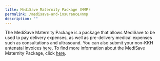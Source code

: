 ```yaml
---
title: MediSave Maternity Package (MMP)
permalink: /medisave-and-insurance/mmp
description: ""
---
```

The MediSave Maternity Package is a package that allows MediSave to be used to pay delivery expenses, as well as pre-delivery medical expenses such as consultations and ultrasound. You can also submit your non-KKH antenatal invoices [here](https://form.gov.sg/5f5eecf5ce27060011faa498). To find more information about the MediSave Maternity Package, click [here](https://www.moh.gov.sg/cost-financing/healthcare-schemes-subsidies/marriage-and-parenthood-schemes).